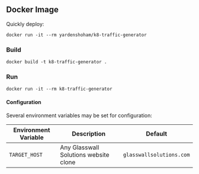 ## Docker Image

Quickly deploy:

`docker run -it --rm yardenshoham/k8-traffic-generator`

### Build

`docker build -t k8-traffic-generator .`

### Run

`docker run -it --rm k8-traffic-generator`

#### Configuration

Several environment variables may be set for configuration:

| Environment Variable | Description                           | Default                  |
| -------------------- | ------------------------------------- | ------------------------ |
| `TARGET_HOST`        | Any Glasswall Solutions website clone | `glasswallsolutions.com` |
